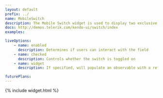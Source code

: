 ```yaml
---
layout: default
prefix: ../
name: MobileSwitch
description: The Mobile Switch widget is used to display two exclusive choices.
docs: http://demos.telerik.com/kendo-ui/switch/index
examples:

liveOptions:
    - name: enabled
      description: Determines if users can interact with the field
    - name: checked
      description: Controls whether the switch is toggled on
    - name: widget
      description: If specified, will populate an observable with a reference to the actual widget

futurePlans:
---
```


{% include widget.html %}
